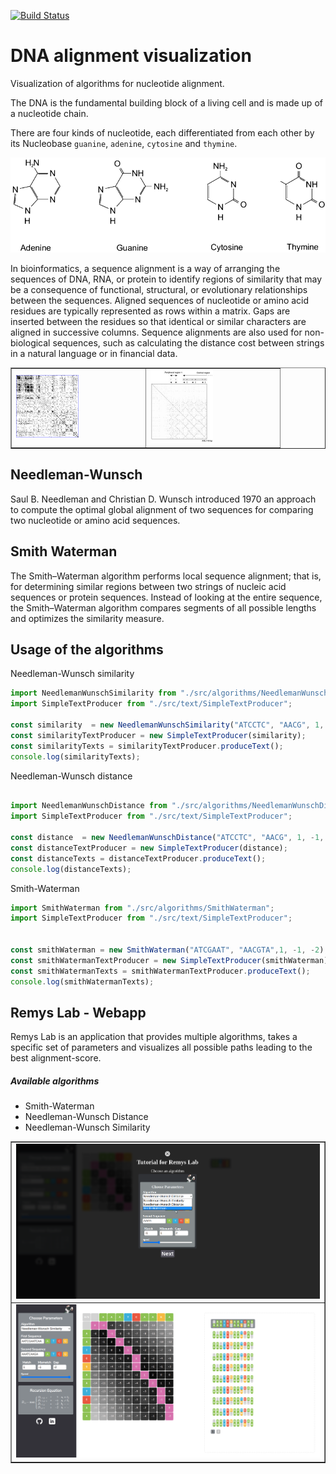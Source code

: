 [![Build Status](https://travis-ci.com/larapollehn/remy.svg?token=XA6Ut1BA6qs5Z8RuPjz2&branch=master)](https://travis-ci.com/larapollehn/remy)

# DNA alignment visualization

Visualization of algorithms for nucleotide alignment.

The DNA is the fundamental building block of a living cell and is made up of a nucleotide chain.

There are four kinds of nucleotide, each differentiated from each other by its Nucleobase `guanine`, `adenine`, `cytosine` and `thymine`.

![](images/nucluein.png)

In bioinformatics, a sequence alignment is a way of arranging the sequences of DNA, RNA, or protein to identify regions of 
similarity that may be a consequence of functional, structural, or evolutionary relationships between the sequences.
Aligned sequences of nucleotide or amino acid residues are typically represented as rows within a matrix. Gaps are inserted 
between the residues so that identical or similar characters are aligned in successive columns. Sequence alignments are also used 
for non-biological sequences, such as calculating the distance cost between strings in a natural language or in financial data.

<table border="1" width="100%">
    <tr>
        <td><img src="images/dotplot.png" width="50%"></td>
        <td><img src="images/dna-repeats.jpg" width="50%"></td>
    </tr>
</table>

## Needleman-Wunsch

Saul B. Needleman and Christian D. Wunsch introduced 1970 an approach to compute the optimal global alignment of two sequences for comparing 
two nucleotide or amino acid sequences.

## Smith Waterman

The Smith–Waterman algorithm performs local sequence alignment; that is, for determining similar regions between two strings of nucleic acid 
sequences or protein sequences. Instead of looking at the entire sequence, the Smith–Waterman algorithm compares segments of all possible lengths and 
optimizes the similarity measure.

## Usage of the algorithms

Needleman-Wunsch similarity

```typescript
import NeedlemanWunschSimilarity from "./src/algorithms/NeedlemanWunschSimilarity";
import SimpleTextProducer from "./src/text/SimpleTextProducer";

const similarity  = new NeedlemanWunschSimilarity("ATCCTC", "AACG", 1, -1, -2);
const similarityTextProducer = new SimpleTextProducer(similarity);
const similarityTexts = similarityTextProducer.produceText();
console.log(similarityTexts);
```

Needleman-Wunsch distance

```typescript

import NeedlemanWunschDistance from "./src/algorithms/NeedlemanWunschDistance";
import SimpleTextProducer from "./src/text/SimpleTextProducer";

const distance  = new NeedlemanWunschDistance("ATCCTC", "AACG", 1, -1, -2);
const distanceTextProducer = new SimpleTextProducer(distance);
const distanceTexts = distanceTextProducer.produceText();
console.log(distanceTexts);
```

Smith-Waterman 

```typescript
import SmithWaterman from "./src/algorithms/SmithWaterman";
import SimpleTextProducer from "./src/text/SimpleTextProducer";


const smithWaterman = new SmithWaterman("ATCGAAT", "AACGTA",1, -1, -2);
const smithWatermanTextProducer = new SimpleTextProducer(smithWaterman);
const smithWatermanTexts = smithWatermanTextProducer.produceText();
console.log(smithWatermanTexts);
```

## Remys Lab - Webapp 

Remys Lab is an application that provides multiple algorithms, takes a specific set of parameters and visualizes all 
possible paths leading to the best alignment-score. 

##### Available algorithms
* Smith-Waterman
* Needleman-Wunsch Distance
* Needleman-Wunsch Similarity

<table border="1" width="100%">
    <tr>
        <td><img src="images/remy_tutorial.png" width="100%"></td>
    </tr>
     <tr>
            <td><img src="images/remy_algorithm.png" width="100%"></td>
        </tr>
</table>
